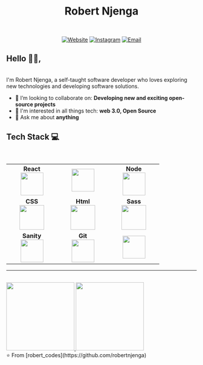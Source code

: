 <H1 align="center">Robert Njenga</h1>
<br/>
<p align="center">
<a href="https://robertnjenga-portfolio-website.netlify.app"><img alt="Website" src="https://img.shields.io/badge/Portfolio-robertnjenga-blue?style=flat-square&logo=google-chrome"></a>
<a href="https://www.instagram.com/robert_codes"><img alt="Instagram" src="https://img.shields.io/badge/Instagram-robert_codes-blue?style=flat-square&logo=instagram"></a>
<a href="mailto:rnnjenga@gmail.com"><img alt="Email" src="https://img.shields.io/badge/Email-rnnjenga@gmail.com-blue?style=flat-square&logo=gmail"></a>
</p>


## Hello 👋🏾,
<br/>
I'm Robert Njenga, a self-taught software developer who loves exploring new technologies and developing software solutions.

-  👯 I’m looking to collaborate on: **Developing new and exciting open-source projects**
-  🔭 I'm interested in all things tech: **web 3.0, Open Source**
-  💬 Ask me about **anything**


## Tech Stack :computer:
<br/>
<table>
<tbody>
<tr>
<td align="center" width="20%">
<span><b><center>React</center></b></span> 
<img height=60px src="https://i.postimg.cc/pd4cyJTR/react.png"> 
</td>

<td align="center" width="20%">
<span><b><center></center></b></span> 
<img height=60px src="https://i.postimg.cc/y6bxxJhn/javascript.png"> 
</td>

<td align="center" width="20%">
<span><b><center>Node</center></b></span> 
<img height=60px src="https://i.postimg.cc/vHvQ9cfp/node.png"> 
</td>
</tr>

<tr>
<td align="center" width="20%">
<span><b><center>CSS</center></b></span> 
<img height=65px src="https://i.postimg.cc/vBbgFRQx/css.png"> 
</td>

<td align="center" width="20%">
<span><b><center>Html</center></b></span> 
<img height=65px src="https://i.postimg.cc/WzkdTjys/html.png"> 
</td>

<td align="center" width="20%">
<span><b><center>Sass</center></b></span> 
<img height=65px src="https://i.postimg.cc/hGZbpLQ6/sass.png"> 
</td>
</tr>
<tr>
<td align="center" width="20%">
<span><b><center>Sanity</center></b></span> 
<img height=60px src="https://i.postimg.cc/hPRM5vm2/sanity.png"> 
</td>

<td align="center" width="20%">
<span><b><center>Git</center></b></span> 
<img height=60px src="https://i.postimg.cc/prGsbf3w/git.png"> 
</td>

<td align="center" width="20%">
<span><b><center></center></b></span> 
<img height=60px src="https://i.postimg.cc/3NNsdR8M/mongodb.png"> 
</td>
</tr>
</tbody>
</table>

---
<br/>
<a href="https://github.com/AVS1508">
  <img height="180em" src="https://github-readme-stats.vercel.app/api?username=robertnjenga&theme=buefy&show_icons=true" />
  <img height="180em" src="https://github-readme-stats.vercel.app/api/top-langs/?username=robertnjenga&theme=buefy&layout=compact" />
</a>
<br/>
⭐️ From [robert_codes](https://github.com/robertnjenga)

